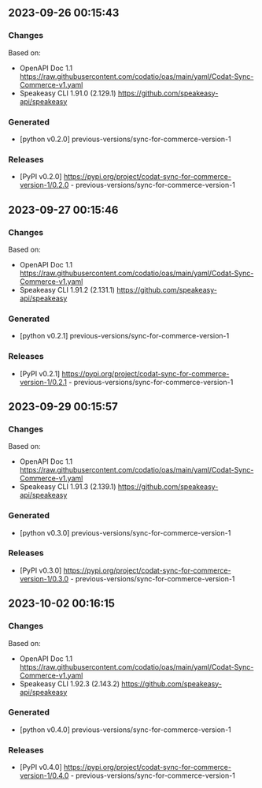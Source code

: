 

## 2023-09-26 00:15:43
### Changes
Based on:
- OpenAPI Doc 1.1 https://raw.githubusercontent.com/codatio/oas/main/yaml/Codat-Sync-Commerce-v1.yaml
- Speakeasy CLI 1.91.0 (2.129.1) https://github.com/speakeasy-api/speakeasy
### Generated
- [python v0.2.0] previous-versions/sync-for-commerce-version-1
### Releases
- [PyPI v0.2.0] https://pypi.org/project/codat-sync-for-commerce-version-1/0.2.0 - previous-versions/sync-for-commerce-version-1

## 2023-09-27 00:15:46
### Changes
Based on:
- OpenAPI Doc 1.1 https://raw.githubusercontent.com/codatio/oas/main/yaml/Codat-Sync-Commerce-v1.yaml
- Speakeasy CLI 1.91.2 (2.131.1) https://github.com/speakeasy-api/speakeasy
### Generated
- [python v0.2.1] previous-versions/sync-for-commerce-version-1
### Releases
- [PyPI v0.2.1] https://pypi.org/project/codat-sync-for-commerce-version-1/0.2.1 - previous-versions/sync-for-commerce-version-1

## 2023-09-29 00:15:57
### Changes
Based on:
- OpenAPI Doc 1.1 https://raw.githubusercontent.com/codatio/oas/main/yaml/Codat-Sync-Commerce-v1.yaml
- Speakeasy CLI 1.91.3 (2.139.1) https://github.com/speakeasy-api/speakeasy
### Generated
- [python v0.3.0] previous-versions/sync-for-commerce-version-1
### Releases
- [PyPI v0.3.0] https://pypi.org/project/codat-sync-for-commerce-version-1/0.3.0 - previous-versions/sync-for-commerce-version-1

## 2023-10-02 00:16:15
### Changes
Based on:
- OpenAPI Doc 1.1 https://raw.githubusercontent.com/codatio/oas/main/yaml/Codat-Sync-Commerce-v1.yaml
- Speakeasy CLI 1.92.3 (2.143.2) https://github.com/speakeasy-api/speakeasy
### Generated
- [python v0.4.0] previous-versions/sync-for-commerce-version-1
### Releases
- [PyPI v0.4.0] https://pypi.org/project/codat-sync-for-commerce-version-1/0.4.0 - previous-versions/sync-for-commerce-version-1